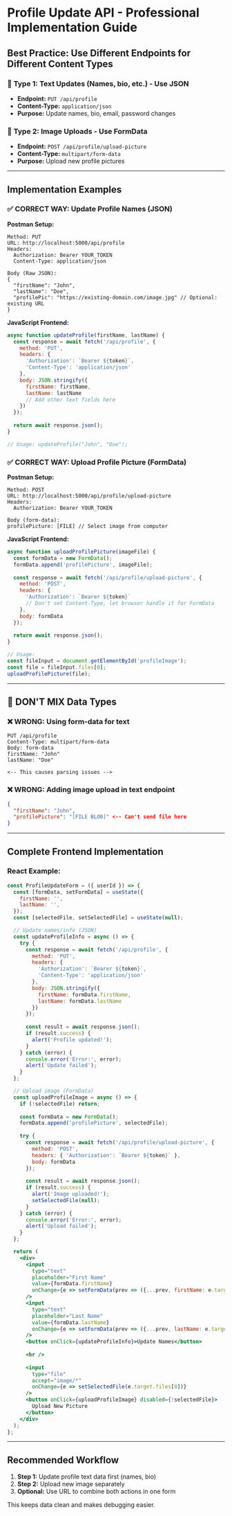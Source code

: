 # Profile Update API - Professional Implementation Guide

## Best Practice: Use Different Endpoints for Different Content Types

### 🎯 **Type 1: Text Updates (Names, bio, etc.) - Use JSON**
- **Endpoint:** `PUT /api/profile`
- **Content-Type:** `application/json`
- **Purpose:** Update names, bio, email, password changes

### 📸 **Type 2: Image Uploads - Use FormData**  
- **Endpoint:** `POST /api/profile/upload-picture`
- **Content-Type:** `multipart/form-data`
- **Purpose:** Upload new profile pictures

---

## Implementation Examples

### ✅ **CORRECT WAY: Update Profile Names (JSON)**

**Postman Setup:**
```
Method: PUT
URL: http://localhost:5000/api/profile
Headers:
  Authorization: Bearer YOUR_TOKEN
  Content-Type: application/json

Body (Raw JSON):
{
  "firstName": "John",
  "lastName": "Doe",
  "profilePic": "https://existing-domain.com/image.jpg" // Optional: existing URL
}
```

**JavaScript Frontend:**
```javascript
async function updateProfile(firstName, lastName) {
  const response = await fetch('/api/profile', {
    method: 'PUT',
    headers: {
      'Authorization': `Bearer ${token}`,
      'Content-Type': 'application/json'
    },
    body: JSON.stringify({
      firstName: firstName,
      lastName: lastName
      // Add other text fields here
    })
  });
  
  return await response.json();
}

// Usage: updateProfile("John", "Doe");
```

### ✅ **CORRECT WAY: Upload Profile Picture (FormData)**

**Postman Setup:**
```
Method: POST  
URL: http://localhost:5000/api/profile/upload-picture
Headers:
  Authorization: Bearer YOUR_TOKEN

Body (form-data):
profilePicture: [FILE] // Select image from computer
```

**JavaScript Frontend:**
```javascript
async function uploadProfilePicture(imageFile) {
  const formData = new FormData();
  formData.append('profilePicture', imageFile);
  
  const response = await fetch('/api/profile/upload-picture', {
    method: 'POST',
    headers: {
      'Authorization': `Bearer ${token}`
      // Don't set Content-Type, let browser handle it for FormData
    },
    body: formData
  });
  
  return await response.json();
}

// Usage: 
const fileInput = document.getElementById('profileImage');
const file = fileInput.files[0];
uploadProfilePicture(file);
```

---

## 🚨 **DON'T MIX Data Types**

### ❌ WRONG: Using form-data for text
```http
PUT /api/profile
Content-Type: multipart/form-data
Body: form-data
firstName: "John" 
lastName: "Doe"

<-- This causes parsing issues -->
```

### ❌ WRONG: Adding image upload in text endpoint  
```json
{
  "firstName": "John", 
  "profilePicture": "[FILE BLOB]" <-- Can't send file here
}
```

---

## Complete Frontend Implementation

### React Example:
```jsx
const ProfileUpdateForm = ({ userId }) => {
  const [formData, setFormData] = useState({
    firstName: '',
    lastName: '',
  });
  const [selectedFile, setSelectedFile] = useState(null);

  // Update names/info (JSON)
  const updateProfileInfo = async () => {
    try {
      const response = await fetch('/api/profile', {
        method: 'PUT',
        headers: {
          'Authorization': `Bearer ${token}`,
          'Content-Type': 'application/json'
        },
        body: JSON.stringify({
          firstName: formData.firstName,
          lastName: formData.lastName
        })
      });
      
      const result = await response.json();
      if (result.success) {
        alert('Profile updated!');
      }
    } catch (error) {
      console.error('Error:', error);
      alert('Update failed');
    }
  };

  // Upload image (FormData)
  const uploadProfileImage = async () => {
    if (!selectedFile) return;
    
    const formData = new FormData();
    formData.append('profilePicture', selectedFile);
    
    try {
      const response = await fetch('/api/profile/upload-picture', {
        method: 'POST',
        headers: { 'Authorization': `Bearer ${token}` },
        body: formData
      });
      
      const result = await response.json();
      if (result.success) {
        alert('Image uploaded!');
        setSelectedFile(null);
      }
    } catch (error) {
      console.error('Error:', error);
      alert('Upload failed');
    }
  };

  return (
    <div>
      <input
        type="text"
        placeholder="First Name"
        value={formData.firstName}
        onChange={e => setFormData(prev => ({...prev, firstName: e.target.value}))}
      />
      <input
        type="text"
        placeholder="Last Name"  
        value={formData.lastName}
        onChange={e => setFormData(prev => ({...prev, lastName: e.target.value}))}
      />
      <button onClick={updateProfileInfo}>Update Names</button>
      
      <hr />
      
      <input
        type="file"
        accept="image/*"
        onChange={e => setSelectedFile(e.target.files[0])}
      />
      <button onClick={uploadProfileImage} disabled={!selectedFile}>
        Upload New Picture
      </button>
    </div>
  );
};
```

---

## Recommended Workflow

1. **Step 1:** Update profile text data first (names, bio)
2. **Step 2:** Upload new image separately  
3. **Optional:** Use URL to combine both actions in one form

This keeps data clean and makes debugging easier.
